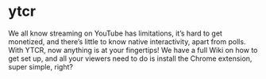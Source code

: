 # ytcr
We all know streaming on YouTube has limitations, it’s hard to get monetized, and there’s little to know native interactivity, apart from polls. With YTCR, now anything is at your fingertips! We have a full Wiki on how to get set up, and all your viewers need to do is install the Chrome extension, super simple, right?
